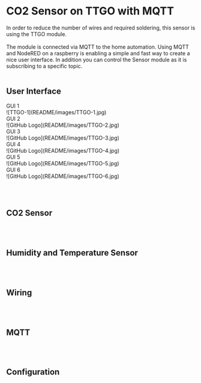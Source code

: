 <h1> CO2 Sensor on TTGO with MQTT
</h1>
In order to reduce the number of wires and required soldering, this sensor is using the TTGO module.
<br><br>
The module is connected via MQTT to the home automation.
Using MQTT and NodeRED on a raspberry is enabling a simple and fast way to create a nice user interface.
In addition you can control the Sensor module as it is subscribing to a specific topic.
<br><br>
<h2> User Interface
</h2>
GUI 1<br>
![TTGO-1](README/images/TTGO-1.jpg)
<br>
GUI 2<br>
![GitHub Logo](README/images/TTGO-2.jpg)
<br>
GUI 3<br>
![GitHub Logo](README/images/TTGO-3.jpg)
<br>
GUI 4<br>
![GitHub Logo](README/images/TTGO-4.jpg)
<br>
GUI 5<br>
![GitHub Logo](README/images/TTGO-5.jpg)
<br>
GUI 6<br>
![GitHub Logo](README/images/TTGO-6.jpg)
<br>

<br><br>
<h2> CO2 Sensor
</h2>


<br><br>
<h2> Humidity and Temperature Sensor
</h2>

<br><br>
<h2> Wiring
</h2>

<br><br>
<h2> MQTT
</h2>

<br><br>
<h2> Configuration
</h2>
